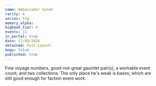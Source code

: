 ```yaml
---
name: Ambassador Sarek
rarity: 4
series: tng
memory_alpha:
bigbook_tier: 4
events: 11
in_portal: true
date: 17/08/2016
obtained: Post-Launch
mega: false
published: true
---
```


Fine voyage numbers, good-not-great gauntlet pair(s), a workable event count, and two collections. The only place he's weak is bases, which are still good enough for faction event work.
